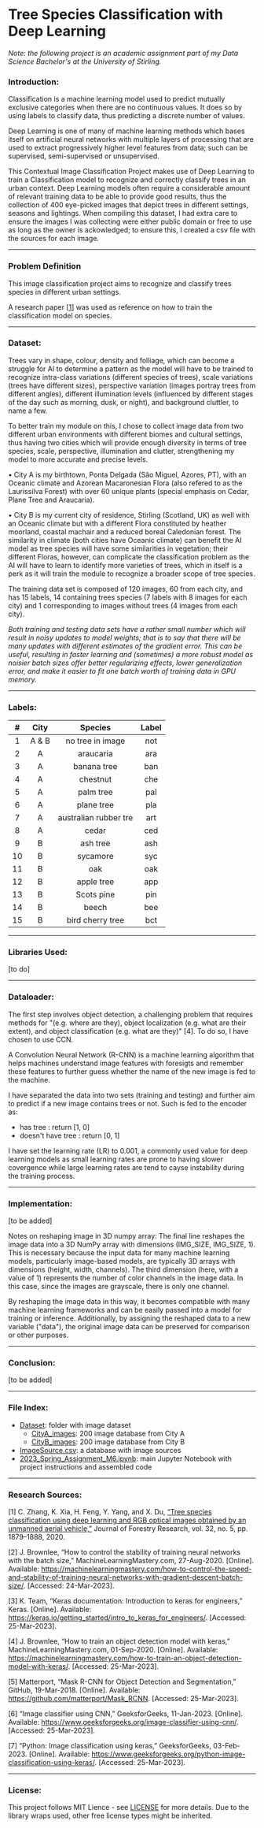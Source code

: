 # Tree Species Classification with Deep Learning

_Note: the following project is an academic assignment part of my Data Science Bachelor's at the University of Stirling._

### Introduction:

Classification is a machine learning model used to predict mutually exclusive categories when there are no continuous values. It does so by using labels to classify data, thus predicting a discrete number of values.  

Deep Learning is one of many of machine learning methods which bases itself on artificial neural networks with multiple layers of processing that are used to extract progressively higher level features from data; such can be supervised, semi-supervised or unsupervised.  

This Contextual Image Classification Project makes use of Deep Learning to train a Classification model to recognize and correctly classify trees in an urban context. Deep Learning models often require a considerable amount of relevant training data to be able to provide good results, thus the collection of 400 eye-picked images that depict trees in different settings, seasons and lightings. When compiling this dataset, I had extra care to ensure the images I was collecting were either public domain or free to use as long as the owner is ackowledged; to ensure this, I created a csv file with the sources for each image. 

***  
### Problem Definition  

This image classification project aims to recognize and classify trees species in different urban settings.

A research paper [[1](https://link.springer.com/article/10.1007/s11676-020-01245-0)] was used as reference on how to train the classification model on species.  

***

### Dataset:

Trees vary in shape, colour, density and folliage, which can become a struggle for AI to determine a pattern as the model will have to be trained to recognize intra-class variations (different species of trees), scale variations (trees have different sizes), perspective variation (images portray trees from different angles), different illumination levels (influenced by different stages of the day such as morning, dusk, or night), and background cluttler, to name a few.  

To better train my module on this, I chose to collect image data from two different urban environments with different biomes and cultural settings, thus having two cities which will provide enough diversity in terms of tree species, scale, perspective, illumination and clutter, strengthening my model to more accurate and precise levels.  

• City A is my birthtown, Ponta Delgada (São Miguel, Azores, PT), with an Oceanic climate and Azorean Macaronesian Flora (also refered to as the Laurissilva Forest) with over 60 unique plants (special emphasis on Cedar, Plane Tree and Araucaria).

• City B is my current city of residence, Stirling (Scotland, UK) as well with an Oceanic climate but with a different Flora constituted by heather moorland, coastal machair and a reduced boreal Caledonian forest. The similarity in climate (both cities have Oceanic climate) can benefit the AI model as tree species will have some similarities in vegetation; their different Floras, however, can complicate the classification problem as the AI will have to learn to identify more varieties of trees, which in itself is a perk as it will train the module to recognize a broader scope of tree species.

The training data set is composed of 120 images, 60 from each city, and has 15 labels, 14 containing trees species (7 labels with 8 images for each city) and 1 corresponding to images without trees (4 images from each city).  

*Both training and testing data sets have a rather small number which will result in noisy updates to model weights; that is to say that there will be many updates with different estimates of the gradient error. This can be useful, resulting in faster learning and (sometimes) a more robust model as noisier batch sizes offer better regularizing effects, lower generalization error, and make it easier to fit one batch worth of training data in GPU memory.*

***  

### Labels:  

|**#**   |**City**   |**Species**   |**Label**   |
|:-:|:-:|:--:|:--:|
|1   |A & B|no tree in image   | not  | 
|2  |A   |araucaria               |ara   |
|3 |A   |banana tree                |ban   |
|4|A   |chestnut                 |che   |
|5   |A   |palm tree        |pal   |
|6   |A   |plane tree           |pla   |
|7   | A  |australian rubber tre   |art  |
|8   |A   |cedar                   |ced   |
|9   | B  |ash tree           |ash   |
|10   | B  |sycamore    |     syc  |  
|11   | B |oak   |oak   |
|12   | B  |apple tree   |app   |
|13   | B  |Scots pine   |pin  |
|14   | B  |beech   |bee   |  
|15   | B |bird cherry tree   |bct   |


***

### Libraries Used:  

[to do]

***

### Dataloader: 

The first step involves object detection, a challenging problem that requires methods for "(e.g. where are they), object localization (e.g. what are their extent), and object classification (e.g. what are they)" [4]. To do so, I have chosen to use CCN.  

A Convolution Neural Network (R-CNN) is a machine learning algorithm that helps machines understand image features with foresigts and remember these features to further guess whether the name of the new image is fed to the machine. 

I have separated the data into two sets (training and testing) and further aim to predict if a new image contains trees or not. Such is fed to the encoder as:
- has tree : return [1, 0]
- doesn't have tree : return [0, 1] 

I have set the learning rate (LR) to 0.001, a commonly used value for deep learning models as small learning rates are prone to having slower covergence while large learning rates are tend to cayse instability during the training process. 

***

### Implementation:

[to be added]

Notes on reshaping image in 3D numpy array:
The final line reshapes the image data into a 3D NumPy array with dimensions (IMG_SIZE, IMG_SIZE, 1). This is necessary because the input data for many machine learning models, particularly image-based models, are typically 3D arrays with dimensions (height, width, channels). The third dimension (here, with a value of 1) represents the number of color channels in the image data. In this case, since the images are grayscale, there is only one channel.

By reshaping the image data in this way, it becomes compatible with many machine learning frameworks and can be easily passed into a model for training or inference. Additionally, by assigning the reshaped data to a new variable ("data"), the original image data can be preserved for comparison or other purposes.

***

### Conclusion:

[to be added]

***

### File Index:  

- [Dataset](https://github.com/westrany/CSCU9M6-2929300/tree/main/Dataset): folder with image dataset 
  - [CityA_images](https://github.com/westrany/CSCU9M6_Tree-Classification-in-Ponta-Delgada-vs-Stirling/tree/main/CityA_images): 200 image database from City A
  - [CityB_images](https://github.com/westrany/CSCU9M6-2929300/tree/main/CityB_images): 200 image database from City B
- [ImageSource.csv](https://github.com/westrany/CSCU9M6_Tree-Classification-in-Ponta-Delgada-vs-Stirling/blob/main/ImageSource.csv): a database with image sources  
- [2023_Spring_Assignment_M6.ipynb](https://github.com/westrany/CSCU9M6_Tree-Classification-in-Ponta-Delgada-vs-Stirling/blob/main/2023_Spring_Assignment_M6.ipynb): main Jupyter Notebook with project instructions and assembled code

***  

### Research Sources:  

[1] C. Zhang, K. Xia, H. Feng, Y. Yang, and X. Du, [“Tree species classification using deep learning and RGB optical images obtained by an unmanned aerial vehicle,”](https://link.springer.com/article/10.1007/s11676-020-01245-0) Journal of Forestry Research, vol. 32, no. 5, pp. 1879–1888, 2020. 

[2] J. Brownlee, “How to control the stability of training neural networks with the batch size,” MachineLearningMastery.com, 27-Aug-2020. [Online]. Available: https://machinelearningmastery.com/how-to-control-the-speed-and-stability-of-training-neural-networks-with-gradient-descent-batch-size/. [Accessed: 24-Mar-2023]. 

[3] K. Team, “Keras documentation: Introduction to keras for engineers,” Keras. [Online]. Available: https://keras.io/getting_started/intro_to_keras_for_engineers/. [Accessed: 25-Mar-2023].  

[4] J. Brownlee, “How to train an object detection model with keras,” MachineLearningMastery.com, 01-Sep-2020. [Online]. Available: https://machinelearningmastery.com/how-to-train-an-object-detection-model-with-keras/. [Accessed: 25-Mar-2023]. 

[5] Matterport, “Mask R-CNN for Object Detection and Segmentation,” GitHub, 19-Mar-2018. [Online]. Available: https://github.com/matterport/Mask_RCNN. [Accessed: 25-Mar-2023].   

[6] “Image classifier using CNN,” GeeksforGeeks, 11-Jan-2023. [Online]. Available: https://www.geeksforgeeks.org/image-classifier-using-cnn/. [Accessed: 25-Mar-2023]. 

[7] “Python: Image classification using keras,” GeeksforGeeks, 03-Feb-2023. [Online]. Available: https://www.geeksforgeeks.org/python-image-classification-using-keras/. [Accessed: 25-Mar-2023]. 

***

### License:  

This project follows MIT Lience - see [LICENSE](https://github.com/westrany/CSCU9M6_Tree-Classification-in-Ponta-Delgada-vs-Stirling/blob/main/LICENSE) for more details. Due to the library wraps used, other free license types might be inherited.
